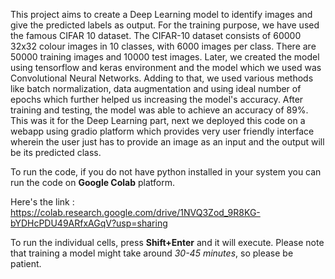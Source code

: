 This project aims to create a Deep Learning model to identify images and give the predicted labels as output. 
For the training purpose, we have used the famous CIFAR 10 dataset. The CIFAR-10 dataset consists of 60000 32x32 colour images in 10 classes, with 6000 images per class. There are 50000 training images and 10000 test images.
Later, we created the model using tensorflow and keras environment and the model which we used was Convolutional Neural Networks. Adding to that, we used various methods like batch normalization, data augmentation and using ideal number of epochs which further helped us increasing the model's accuracy.
After training and testing, the model was able to achieve an accuracy of 89%.
This was it for the Deep Learning part, next we deployed this code on a webapp using gradio platform which provides very user friendly interface wherein the user just has to provide an image as an input and the output will be its predicted class.


To run the code, if you do not have python installed in your system you can run the code on **Google Colab** platform. 

Here's the link : https://colab.research.google.com/drive/1NVQ3Zod_9R8KG-bYDHcPDU49ARfxAGqV?usp=sharing

To run the individual cells, press **Shift+Enter** and it will execute. Please note that training a model might take around *30-45 minutes*, so please be patient.
